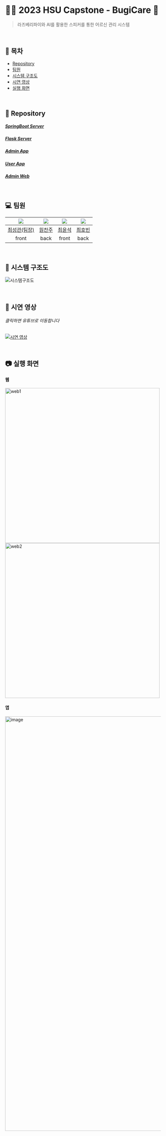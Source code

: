 # 👵🏻 2023 HSU Capstone - BugiCare 🤖

> 라즈베리파이와 AI를 활용한 스피커를 통한 어르신 관리 시스템

</br>

## 🐢 목차

* [Repository](#pushpin-repository)
* [팀원](#computer-팀원)
* [시스템 구조도](#construction-시스템-구조도)
* [시연 영상](#movie_camera-시연-영상)
* [실행 화면](#camera-실행-화면)

</br>

## :pushpin: Repository

##### [SpringBoot Server](https://github.com/BugiCare/BugiCareServer_SpringBoot)

##### [Flask Server](https://github.com/BugiCare/BugiCareServer_Flask)

##### [Admin App](https://github.com/BugiCare/BugiCareAdminApp)

##### [User App](https://github.com/BugiCare/BugiCareUserApp)

##### [Admin Web](https://github.com/BugiCare/BugiCare_Website)

</br>

## :computer: 팀원

| <img src="https://avatars.githubusercontent.com/u/112394220?v=4"> | <img src="https://avatars.githubusercontent.com/u/92321183?v=4"> | <img src="https://avatars.githubusercontent.com/u/119166000?v=4"> | <img src="https://avatars.githubusercontent.com/u/103445254?v=4"> |
| :----------------------------------------------------------: | :----------------------------------------------------------: | :----------------------------------------------------------: | :----------------------------------------------------------: |
|         [최성관(팀장)](https://github.com/kwani6684)         |           [원찬주](https://github.com/wonchanjoo)            |            [최윤석](https://github.com/choiyooon)            |             [최호빈](https://github.com/zzawang)             |
|                            front                             |                             back                             |                            front                             |                             back                             |

</br>

## :construction: 시스템 구조도

![시스템구조도](https://github.com/BugiCare/BugiCareServer_SpringBoot/assets/92321183/fa8d4165-7600-4fe0-8a88-62730eae78f1)

</br>

## :movie_camera: 시연 영상

###### 클릭하면 유튜브로 이동합니다

[![시연 영상](http://img.youtube.com/vi/6Z1z2PJn43g/0.jpg)](https://youtu.be/6Z1z2PJn43g)

</br>

## :camera: 실행 화면

#### 웹

<img width="500" alt="web1" src="https://github.com/BugiCare/.github/assets/92321183/5f1d7c5e-a98b-4c58-ae26-eaaca56224bd">
<img width="500" alt="web2" src="https://github.com/BugiCare/.github/assets/92321183/62258ded-b991-425c-a878-7cc80c30a938">

#### 앱

<img width="1337" alt="image" src="https://github.com/BugiCare/BugiCareServer_Flask/assets/92321183/fb924503-8667-4a73-a9fc-698bcd620d26">

